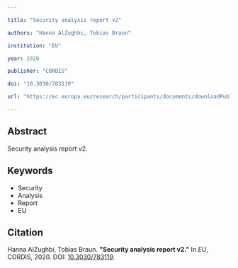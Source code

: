 ```yaml
---

title: "Security analysis report v2"

authors: "Hanna AlZughbi, Tobias Braun"

institution: "EU"

year: 2020

publisher: "CORDIS"

doi: "10.3030/783119"

url: "https://ec.europa.eu/research/participants/documents/downloadPublic?documentIds=080166e5d290251d&appId=PPGMS"

---
```


## Abstract

Security analysis report v2.

## Keywords

- Security
- Analysis
- Report
- EU

## Citation

Hanna AlZughbi, Tobias Braun. **"Security analysis report v2."** In *EU*, CORDIS, 2020. DOI: [10.3030/783119](https://ec.europa.eu/research/participants/documents/downloadPublic?documentIds=080166e5d290251d&appId=PPGMS).